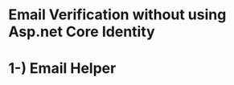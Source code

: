 # Email Verification without using Asp.net Core Identity


# 1-) Email Helper
<img src="EmailHelper.pnghttps://github.com/alperenarc/EmailVerification/blob/master/Images/Account%20Controller%20Register.PNG?raw=true" alt="">
